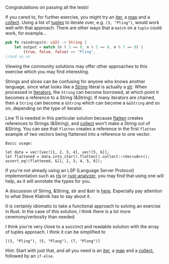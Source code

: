 Congratulations on passing all the tests!

If you cared to, for further exercise, you might try an 
[iter](https://doc.rust-lang.org/std/primitive.slice.html#method.iter),
a [map](https://doc.rust-lang.org/std/iter/trait.Iterator.html#method.map) and a
[collect](https://doc.rust-lang.org/std/iter/trait.Iterator.html#method.collect). 
Using a list of 
[tuples](https://doc.rust-lang.org/stable/rust-by-example/primitives/tuples.html)
to iterate over, e.g. `(3, "Pling")`, would work well with that approach. There 
are other ways that a `match` on a `tuple` could work, for example...

```rust
pub fn raindrops(n: u32) -> String {
    let output = match (n % 3 == 0, n % 5 == 0, n % 7 == 0) {
        (true, false, false) => "Pling",
//and so on
```

Viewing the community solutions may offer other approaches to this exercise 
which you may find interesting.

Strings and slices can be confusing for anyone who knows another language, since
what looks like a
[String](https://doc.rust-lang.org/std/string/struct.String.html) literal is
actually a [str](https://doc.rust-lang.org/std/primitive.str.html). When
processed in
[Iterators](https://doc.rust-lang.org/std/iter/trait.Iterator.html), the
`String` can become borrowed, at which point it becomes a reference to a String
(&String). If many iterators are chained, then a `String` can become a `&String`
which can become a `&&String` and so on, depending on the type of iterator.

Line 11 is needed in this particular solution because
[flatten](https://doc.rust-lang.org/std/iter/trait.Iterator.html#method.flatten)
creates references to Strings (&String), and
[collect](https://doc.rust-lang.org/std/iter/trait.Iterator.html#method.collect)
won't make a String out of &String. You can see that `flatten` creates a
reference in the first `flatten` example of two vectors being flattened into a
reference to one vector.

```
Basic usage:

let data = vec![vec![1, 2, 3, 4], vec![5, 6]];
let flattened = data.into_iter().flatten().collect::<Vec<u8>>();
assert_eq!(flattened, &[1, 2, 3, 4, 5, 6]);
```

If you're not already using an LSP (Language Server Protocol) implementation
such as [rls](https://github.com/rust-lang/rls) or
[rust-analyzer](https://rust-analyzer.github.io/), you may find that using one
will help, as it will annotate the types for you.

A discussion of String, &String, str and &str is
[here](https://users.rust-lang.org/t/whats-the-difference-between-string-and-str/10177).
Especially pay attention to what Steve Klabnik has to say about it.

It is certainly idiomatic to take a functional approach to solving an exercise
in Rust. In the case of this solution, I think there is a lot more
ceremony/verbosity than needed.

I think you're very close to a succinct and readable solution with the array of
tuples approach. I think it can be simplified to

```
[(3, "Pling"), (5, "Plang"), (7, "Plong")]
```

Hint: Start with just that, and all you need is an
[iter](https://doc.rust-lang.org/std/primitive.slice.html#method.iter), a
[map](https://doc.rust-lang.org/std/iter/trait.Iterator.html#method.map) and a
[collect](https://doc.rust-lang.org/std/iter/trait.Iterator.html#method.collect),
followed by an `if-else`.
